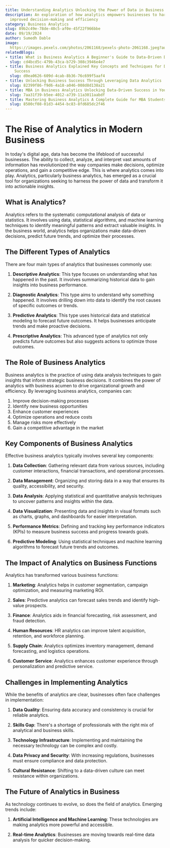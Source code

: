 ```yaml
---
title: Understanding Analytics Unlocking the Power of Data in Business
description: An exploration of how analytics empowers businesses to harness data for
  improved decision-making and efficiency
category: Business Analytics
slug: 89b2c49e-78de-40c5-af0e-45f22f966bbe
date: 09/19/2024
author: Sumedh Dable
image: 
  https://images.pexels.com/photos/2061168/pexels-photo-2061168.jpeg?auto=compress&cs=tinysrgb&w=600
relatedBlogs:
- title: What is Business Analytics A Beginner's Guide to Data-Driven Decision Making
  slug: cd4bcd5c-479b-43ca-b729-308c3946e4e7
- title: Business Analytics Explained Key Concepts and Techniques for Data-Driven
    Success
  slug: d0ea0626-609d-4cab-8b36-76c699f5aaf4
- title: Unlocking Business Success Through Leveraging Data Analytics
  slug: 82399f86-f9d6-4a18-a046-008d8d138a21
- title: MBA in Business Analytics Unlocking Data-Driven Success in Your Career
  slug: 7aa31f39-b5ee-4012-a739-11a3011aabdf
- title: Mastering Business Analytics A Complete Guide for MBA Students
  slug: 8500cf08-01d3-4454-bc83-8fd685dc2f46
---
```


# The Rise of Analytics in Modern Business

In today's digital age, data has become the lifeblood of successful businesses. The ability to collect, analyze, and interpret vast amounts of information has revolutionized the way companies make decisions, optimize operations, and gain a competitive edge. This is where analytics comes into play. Analytics, particularly business analytics, has emerged as a crucial tool for organizations seeking to harness the power of data and transform it into actionable insights.

## What is Analytics?

Analytics refers to the systematic computational analysis of data or statistics. It involves using data, statistical algorithms, and machine learning techniques to identify meaningful patterns and extract valuable insights. In the business world, analytics helps organizations make data-driven decisions, predict future trends, and optimize their processes.

## The Different Types of Analytics

There are four main types of analytics that businesses commonly use:

1. **Descriptive Analytics**: This type focuses on understanding what has happened in the past. It involves summarizing historical data to gain insights into business performance.

2. **Diagnostic Analytics**: This type aims to understand why something happened. It involves drilling down into data to identify the root causes of specific outcomes or trends.

3. **Predictive Analytics**: This type uses historical data and statistical modeling to forecast future outcomes. It helps businesses anticipate trends and make proactive decisions.

4. **Prescriptive Analytics**: This advanced type of analytics not only predicts future outcomes but also suggests actions to optimize those outcomes.

## The Role of Business Analytics

Business analytics is the practice of using data analysis techniques to gain insights that inform strategic business decisions. It combines the power of analytics with business acumen to drive organizational growth and efficiency. By leveraging business analytics, companies can:

1. Improve decision-making processes
2. Identify new business opportunities
3. Enhance customer experiences
4. Optimize operations and reduce costs
5. Manage risks more effectively
6. Gain a competitive advantage in the market

## Key Components of Business Analytics

Effective business analytics typically involves several key components:

1. **Data Collection**: Gathering relevant data from various sources, including customer interactions, financial transactions, and operational processes.

2. **Data Management**: Organizing and storing data in a way that ensures its quality, accessibility, and security.

3. **Data Analysis**: Applying statistical and quantitative analysis techniques to uncover patterns and insights within the data.

4. **Data Visualization**: Presenting data and insights in visual formats such as charts, graphs, and dashboards for easier interpretation.

5. **Performance Metrics**: Defining and tracking key performance indicators (KPIs) to measure business success and progress towards goals.

6. **Predictive Modeling**: Using statistical techniques and machine learning algorithms to forecast future trends and outcomes.

## The Impact of Analytics on Business Functions

Analytics has transformed various business functions:

1. **Marketing**: Analytics helps in customer segmentation, campaign optimization, and measuring marketing ROI.

2. **Sales**: Predictive analytics can forecast sales trends and identify high-value prospects.

3. **Finance**: Analytics aids in financial forecasting, risk assessment, and fraud detection.

4. **Human Resources**: HR analytics can improve talent acquisition, retention, and workforce planning.

5. **Supply Chain**: Analytics optimizes inventory management, demand forecasting, and logistics operations.

6. **Customer Service**: Analytics enhances customer experience through personalization and predictive service.

## Challenges in Implementing Analytics

While the benefits of analytics are clear, businesses often face challenges in implementation:

1. **Data Quality**: Ensuring data accuracy and consistency is crucial for reliable analytics.

2. **Skills Gap**: There's a shortage of professionals with the right mix of analytical and business skills.

3. **Technology Infrastructure**: Implementing and maintaining the necessary technology can be complex and costly.

4. **Data Privacy and Security**: With increasing regulations, businesses must ensure compliance and data protection.

5. **Cultural Resistance**: Shifting to a data-driven culture can meet resistance within organizations.

## The Future of Analytics in Business

As technology continues to evolve, so does the field of analytics. Emerging trends include:

1. **Artificial Intelligence and Machine Learning**: These technologies are making analytics more powerful and accessible.

2. **Real-time Analytics**: Businesses are moving towards real-time data analysis for quicker decision-making.